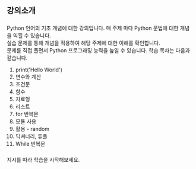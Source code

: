 ## 강의소개

###
Python 언어의 기초 개념에 대한 강의입니다. 매 주제 마다 Python 문법에 대한 개념을 익힐 수 있습니다.    
실습 문제를 통해 개념을 적용하여 해당 주제에 대한 이해를 확인합니다.    
문제를 직접 풀면서 Python 프로그래밍 능력을 높일 수 있습니다. 
학습 목차는 다음과 같습니다.

1. print('Hello World')
2. 변수와 계산
3. 조건문
4. 함수
5. 자료형
6. 리스트
7. for 반복문
8. 모듈 사용
9. 활용 - random
10. 딕셔너리, 튜플
11. While 반복문

### 
지시를 따라 학습을 시작해보세요.
